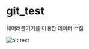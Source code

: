 # git_test

웨어러플기기를 이용한 데이터 수집

![alt text](https://encrypted-tbn0.gstatic.com/images?q=tbn:ANd9GcQPqCPRJdqLqTzkjtgu2Mk7ZA0sg-rIOWatuA&usqp=CAU)
